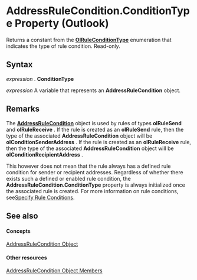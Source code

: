 
# AddressRuleCondition.ConditionType Property (Outlook)

Returns a constant from the  **[OlRuleConditionType](35c2f965-0f9d-8cc8-2f05-60522268574f.md)** enumeration that indicates the type of rule condition. Read-only.


## Syntax

 _expression_ . **ConditionType**

 _expression_ A variable that represents an **AddressRuleCondition** object.


## Remarks

The  **[AddressRuleCondition](8cf897ad-a8f9-67ea-c0fa-d7f4bb917bd4.md)** object is used by rules of types **olRuleSend** and **olRuleReceive** . If the rule is created as an **olRuleSend** rule, then the type of the associated **AddressRuleCondition** object will be **olConditionSenderAddress** . If the rule is created as an **olRuleReceive** rule, then the type of the associated **AddressRuleCondition** object will be **olConditionRecipientAddress** .

This however does not mean that the rule always has a defined rule condition for sender or recipient addresses. Regardless of whether there exists such a defined or enabled rule condition, the  **AddressRuleCondition.ConditionType** property is always initialized once the associated rule is created. For more information on rule conditions, see[Specify Rule Conditions](http://msdn.microsoft.com/library/812c131a-fe23-1b8b-5e2d-9459d7102630%28Office.15%29.aspx).


## See also


#### Concepts


[AddressRuleCondition Object](8cf897ad-a8f9-67ea-c0fa-d7f4bb917bd4.md)
#### Other resources


[AddressRuleCondition Object Members](d15b0554-6b47-b201-fd41-744ea056d3f6.md)
